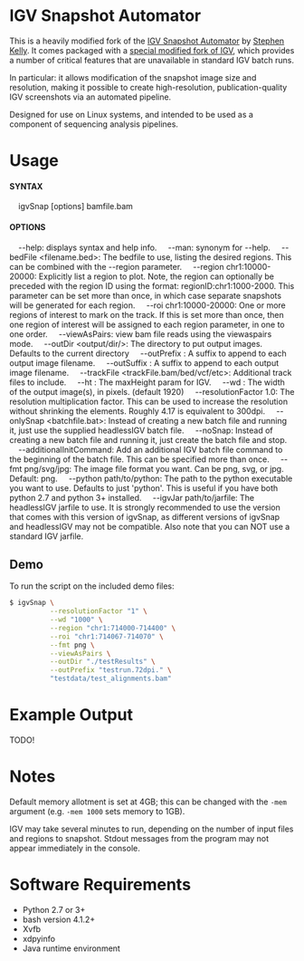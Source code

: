 # IGV Snapshot Automator

This is a heavily modified fork of the [IGV Snapshot Automator](https://github.com/stevekm/IGV-snapshot-automator) 
by [Stephen Kelly](https://github.com/stevekm/). 
It comes packaged with a [special modified fork of IGV](https://github.com/hartleys/headlessIGV), 
which provides a number of critical features that are 
unavailable in standard IGV batch runs.

In particular: it allows modification of the snapshot image size and resolution, making it possible to 
create high-resolution, publication-quality IGV screenshots via an automated pipeline.

Designed for use on Linux systems, and intended to be used as a component of sequencing analysis pipelines. 

# Usage

#### SYNTAX
&nbsp;&nbsp;&nbsp;&nbsp;igvSnap [options] bamfile.bam

#### OPTIONS
&nbsp;&nbsp;&nbsp;&nbsp;--help: displays syntax and help info.
&nbsp;&nbsp;&nbsp;&nbsp;--man: synonym for --help.
&nbsp;&nbsp;&nbsp;&nbsp;--bedFile <filename.bed>: The bedfile to use, listing the desired regions. This can be combined with the --region parameter.
&nbsp;&nbsp;&nbsp;&nbsp;--region chr1:10000-20000: Explicitly list a region to plot. Note, the region can optionally be preceded with the region ID using the format: regionID:chr1:1000-2000. This parameter can be set more than once, in which case separate snapshots will be generated for each region.
&nbsp;&nbsp;&nbsp;&nbsp;--roi chr1:10000-20000: One or more regions of interest to mark on the track. If this is set more than once, then one region of interest will be assigned to each region parameter, in one to one order.
&nbsp;&nbsp;&nbsp;&nbsp;--viewAsPairs: view bam file reads using the viewaspairs mode.
&nbsp;&nbsp;&nbsp;&nbsp;--outDir <output/dir/>: The directory to put output images. Defaults to the current directory
&nbsp;&nbsp;&nbsp;&nbsp;--outPrefix <fileSuffix>: A suffix to append to each output image filename.
&nbsp;&nbsp;&nbsp;&nbsp;--outSuffix <fileSuffix>: A suffix to append to each output image filename.
&nbsp;&nbsp;&nbsp;&nbsp;--trackFile <trackFile.bam/bed/vcf/etc>: Additional track files to include.
&nbsp;&nbsp;&nbsp;&nbsp;--ht <ht>: The maxHeight param for IGV.
&nbsp;&nbsp;&nbsp;&nbsp;--wd <wd>: The width of the output image(s), in pixels. (default 1920)
&nbsp;&nbsp;&nbsp;&nbsp;--resolutionFactor 1.0: The resolution multiplication factor. This can be used to increase the resolution without shrinking the elements. Roughly 4.17 is equivalent to 300dpi.
&nbsp;&nbsp;&nbsp;&nbsp;--onlySnap <batchfile.bat>: Instead of creating a new batch file and running it, just use the supplied headlessIGV batch file.
&nbsp;&nbsp;&nbsp;&nbsp;--noSnap: Instead of creating a new batch file and running it, just create the batch file and stop.
&nbsp;&nbsp;&nbsp;&nbsp;--additionalInitCommand: Add an additional IGV batch file command to the beginning of the batch file. This can be specified more than once.
&nbsp;&nbsp;&nbsp;&nbsp;--fmt png/svg/jpg: The image file format you want. Can be png, svg, or jpg. Default: png.
&nbsp;&nbsp;&nbsp;&nbsp;--python path/to/python: The path to the python executable you want to use. Defaults to just 'python'. This is useful if you have both python 2.7 and python 3+ installed.
&nbsp;&nbsp;&nbsp;&nbsp;--igvJar path/to/jarfile: The headlessIGV jarfile to use. It is strongly recommended to use the version that comes with this version of igvSnap, as different versions of igvSnap and headlessIGV may not be compatible. Also note that you can NOT use a standard IGV jarfile.


## Demo

To run the script on the included demo files:

```bash
$ igvSnap \
          --resolutionFactor "1" \
          --wd "1000" \
          --region "chr1:714000-714400" \
          --roi "chr1:714067-714070" \
          --fmt png \
          --viewAsPairs \
          --outDir "./testResults" \
          --outPrefix "testrun.72dpi." \
          "testdata/test_alignments.bam"
```

# Example Output

TODO!

# Notes

Default memory allotment is set at 4GB; this can be changed with the `-mem` argument (e.g. `-mem 1000` sets memory to 1GB). 

IGV may take several minutes to run, depending on the number of input files and regions to snapshot. Stdout messages from the program may not appear immediately in the console. 

# Software Requirements
- Python 2.7 or 3+
- bash version 4.1.2+
- Xvfb
- xdpyinfo
- Java runtime environment
